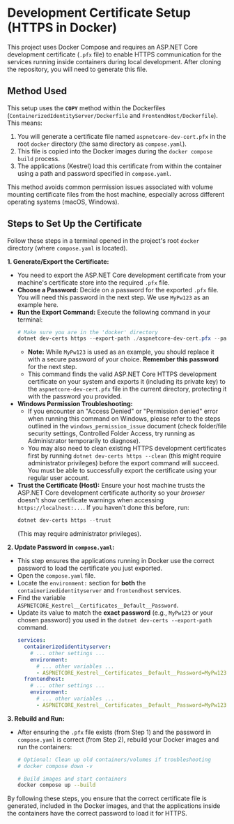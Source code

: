 # Development Certificate Setup (HTTPS in Docker)

This project uses Docker Compose and requires an ASP.NET Core development certificate (`.pfx` file) to enable HTTPS communication for the services running inside containers during local development. After cloning the repository, you will need to generate this file.

## Method Used

This setup uses the **`COPY`** method within the Dockerfiles (`ContainerizedIdentityServer/Dockerfile` and `FrontendHost/Dockerfile`). This means:

1.  You will generate a certificate file named `aspnetcore-dev-cert.pfx` in the root `docker` directory (the same directory as `compose.yaml`).
2.  This file is copied into the Docker images during the `docker compose build` process.
3.  The applications (Kestrel) load this certificate from within the container using a path and password specified in `compose.yaml`.

This method avoids common permission issues associated with volume mounting certificate files from the host machine, especially across different operating systems (macOS, Windows).

## Steps to Set Up the Certificate

Follow these steps in a terminal opened in the project's root `docker` directory (where `compose.yaml` is located).

**1. Generate/Export the Certificate:**

* You need to export the ASP.NET Core development certificate from your machine's certificate store into the required `.pfx` file.
* **Choose a Password:** Decide on a password for the exported `.pfx` file. You will need this password in the next step. We use `MyPw123` as an example here.
* **Run the Export Command:** Execute the following command in your terminal:
    ```powershell
    # Make sure you are in the 'docker' directory
    dotnet dev-certs https --export-path ./aspnetcore-dev-cert.pfx --password MyPw123 --format PFX
    ```
  * **Note:** While `MyPw123` is used as an example, you should replace it with a secure password of your choice. **Remember this password** for the next step.
  * This command finds the valid ASP.NET Core HTTPS development certificate on your system and exports it (including its private key) to the `aspnetcore-dev-cert.pfx` file in the current directory, protecting it with the password you provided.
* **Windows Permission Troubleshooting:**
  * If you encounter an "Access Denied" or "Permission denied" error when running this command on Windows, please refer to the steps outlined in the `windows_permission_issue` document (check folder/file security settings, Controlled Folder Access, try running as Administrator temporarily to diagnose).
  * You may also need to clean existing HTTPS development certificates first by running `dotnet dev-certs https --clean` (this might require administrator privileges) before the export command will succeed. You must be able to successfully export the certificate using your regular user account.
* **Trust the Certificate (Host):** Ensure your host machine trusts the ASP.NET Core development certificate authority so your *browser* doesn't show certificate warnings when accessing `https://localhost:...`. If you haven't done this before, run:
    ```powershell
    dotnet dev-certs https --trust
    ```
  (This may require administrator privileges).

**2. Update Password in `compose.yaml`:**

* This step ensures the applications running in Docker use the correct password to load the certificate you just exported.
* Open the `compose.yaml` file.
* Locate the `environment:` section for **both** the `containerizedidentityserver` and `frontendhost` services.
* Find the variable `ASPNETCORE_Kestrel__Certificates__Default__Password`.
* Update its value to match the **exact password** (e.g., `MyPw123` or your chosen password) you used in the `dotnet dev-certs --export-path` command.
    ```yaml
    services:
      containerizedidentityserver:
        # ... other settings ...
        environment:
          # ... other variables ...
          - ASPNETCORE_Kestrel__Certificates__Default__Password=MyPw123 # <-- UPDATE THIS to match export password
      frontendhost:
        # ... other settings ...
        environment:
          # ... other variables ...
          - ASPNETCORE_Kestrel__Certificates__Default__Password=MyPw123 # <-- UPDATE THIS to match export password
    ```

**3. Rebuild and Run:**

* After ensuring the `.pfx` file exists (from Step 1) and the password in `compose.yaml` is correct (from Step 2), rebuild your Docker images and run the containers:
    ```bash
    # Optional: Clean up old containers/volumes if troubleshooting
    # docker compose down -v

    # Build images and start containers
    docker compose up --build
    ```

By following these steps, you ensure that the correct certificate file is generated, included in the Docker images, and that the applications inside the containers have the correct password to load it for HTTPS.
